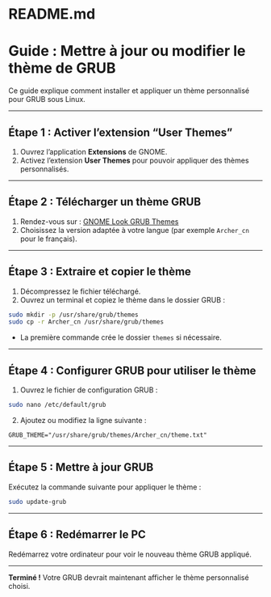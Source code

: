 # README.md

# Guide : Mettre à jour ou modifier le thème de GRUB

Ce guide explique comment installer et appliquer un thème personnalisé pour GRUB sous Linux.

---

## Étape 1 : Activer l’extension “User Themes”

1. Ouvrez l’application **Extensions** de GNOME.
2. Activez l’extension **User Themes** pour pouvoir appliquer des thèmes personnalisés.

---

## Étape 2 : Télécharger un thème GRUB

1. Rendez-vous sur : [GNOME Look GRUB Themes](https://www.gnome-look.org/browse?cat=109&ord=latest)
2. Choisissez la version adaptée à votre langue (par exemple `Archer_cn` pour le français).

---

## Étape 3 : Extraire et copier le thème

1. Décompressez le fichier téléchargé.
2. Ouvrez un terminal et copiez le thème dans le dossier GRUB :

```bash
sudo mkdir -p /usr/share/grub/themes
sudo cp -r Archer_cn /usr/share/grub/themes
```

* La première commande crée le dossier `themes` si nécessaire.

---

## Étape 4 : Configurer GRUB pour utiliser le thème

1. Ouvrez le fichier de configuration GRUB :

```bash
sudo nano /etc/default/grub
```

2. Ajoutez ou modifiez la ligne suivante :

```text
GRUB_THEME="/usr/share/grub/themes/Archer_cn/theme.txt"
```

---

## Étape 5 : Mettre à jour GRUB

Exécutez la commande suivante pour appliquer le thème :

```bash
sudo update-grub
```

---

## Étape 6 : Redémarrer le PC

Redémarrez votre ordinateur pour voir le nouveau thème GRUB appliqué.

---

**Terminé !** Votre GRUB devrait maintenant afficher le thème personnalisé choisi.
